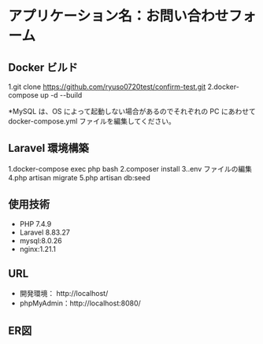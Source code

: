 # アプリケーション名：お問い合わせフォーム

## Docker ビルド

1.git clone https://github.com/ryuso0720test/confirm-test.git
2.docker-compose up -d --build

\*MySQL は、OS によって起動しない場合があるのでそれぞれの PC にあわせて docker-compose.yml ファイルを編集してください。

## Laravel 環境構築

1.docker-compose exec php bash
2.composer install
3..env ファイルの編集
4.php artisan migrate
5.php artisan db:seed

## 使用技術

- PHP 7.4.9
- Laravel 8.83.27
- mysql:8.0.26
- nginx:1.21.1

## URL

- 開発環境： http://localhost/
- phpMyAdmin：http://localhost:8080/

## ER図
